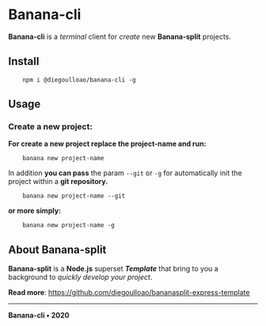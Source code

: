 # Banana-cli
**Banana-cli** is a _terminal_ client for _create_ new **Banana-split** projects.

## Install

```
    npm i @diegoulloao/banana-cli -g
```

## Usage
### Create a new project:
**For create a new project replace the project-name and run:**

```
    banana new project-name
```

In addition **you can pass** the param `--git` or `-g` for automatically init the project within a **git repository.**

```
    banana new project-name --git
```

**or more simply:**

```
    banana new project-name -g
```

## About Banana-split
**Banana-split** is a **Node.js** superset **_Template_** that bring to you a background to _quickly develop your project_.

**Read more**: https://github.com/diegoulloao/bananasplit-express-template

---
**Banana-cli • 2020**
